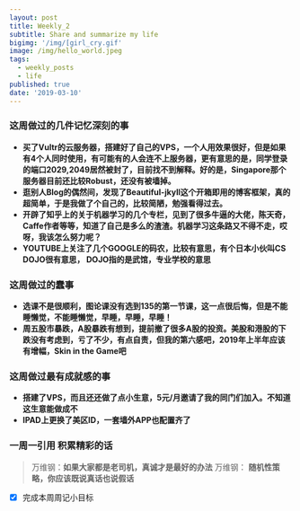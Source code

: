 ```yaml
---
layout: post
title: Weekly_2
subtitle: Share and summarize my life
bigimg: '/img/[girl_cry.gif'
image: /img/hello_world.jpeg
tags:
  - weekly_posts
  - life
published: true
date: '2019-03-10'
---
```

### 这周做过的几件记忆深刻的事
- **买了Vultr的云服务器，搭建好了自己的VPS，一个人用效果很好，但是如果有4个人同时使用，有可能有的人会连不上服务器，更有意思的是，同学登录的端口2029,2049居然被封了，目前找不到解释。好的是，Singapore那个服务器目前还比较Robust，还没有被墙掉。**
- **逛别人Blog的偶然间，发现了Beautiful-jkyll这个开箱即用的博客框架，真的超简单，于是我做了个自己的，比较简陋，勉强看得过去。**
- **开辟了知乎上的关于机器学习的几个专栏，见到了很多牛逼的大佬，陈天奇，Caffe作者等等，知道了自己是多么的渣渣。机器学习这条路又不得不走，哎呀，我该怎么努力呢？**
- **YOUTUBE上关注了几个GOOGLE的码农，比较有意思，有个日本小伙叫CS DOJO很有意思， DOJO指的是武馆，专业学校的意思**

### 这周做过的蠢事
- **选课不是很顺利，图论课没有选到135的第一节课，这一点很后悔，但是不能睡懒觉，不能睡懒觉，早睡，早睡，早睡！**
- **周五股市暴跌，A股暴跌有想到，提前撤了很多A股的投资。美股和港股的下跌没有考虑到，亏了不少，有点自责，但我的第六感吧，2019年上半年应该有增幅，Skin in the Game吧**

### 这周做过最有成就感的事
- **搭建了VPS，而且还还做了点小生意，5元/月邀请了我的同门们加入。不知道这生意能做成不**
- **IPAD上更换了美区ID，一套墙外APP也配置齐了**
### 一周一引用 积累精彩的话
> 万维钢：**如果大家都是老司机，真诚才是最好的办法**
> 万维钢： **随机性策略，你应该既说真话也说假话**

- [x] 完成本周周记小目标
